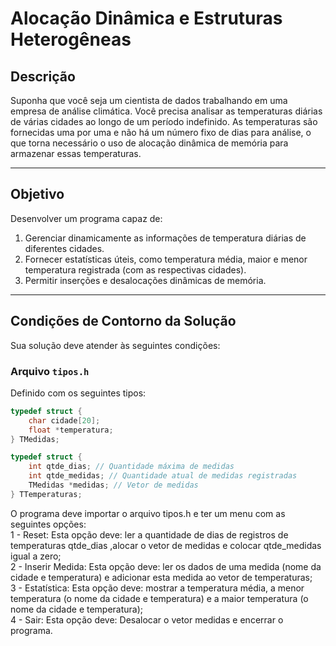 # Alocação Dinâmica e Estruturas Heterogêneas

## Descrição
 Suponha que você seja um cientista de dados trabalhando em uma empresa de análise climática. Você
 precisa analisar as temperaturas diárias de várias cidades ao longo de um período indefinido. As temperaturas
 são fornecidas uma por uma e não há um número fixo de dias para análise, o que torna necessário o uso de
 alocação dinâmica de memória para armazenar essas temperaturas.

---

## Objetivo
Desenvolver um programa capaz de:
1. Gerenciar dinamicamente as informações de temperatura diárias de diferentes cidades.
2. Fornecer estatísticas úteis, como temperatura média, maior e menor temperatura registrada (com as respectivas cidades).
3. Permitir inserções e desalocações dinâmicas de memória.

---

## Condições de Contorno da Solução
Sua solução deve atender às seguintes condições:
### Arquivo `tipos.h`
Definido com os seguintes tipos:

```c
typedef struct {
    char cidade[20];
    float *temperatura;
} TMedidas;

typedef struct {
    int qtde_dias; // Quantidade máxima de medidas
    int qtde_medidas; // Quantidade atual de medidas registradas
    TMedidas *medidas; // Vetor de medidas
} TTemperaturas;
```
 O programa deve importar o arquivo tipos.h e ter um menu com as seguintes opções:  
 1 - Reset: Esta opção deve: ler a quantidade de dias de registros de temperaturas qtde_dias ,alocar o
 vetor de medidas e colocar qtde_medidas igual a zero;  
 2 - Inserir Medida: Esta opção deve: ler os dados de uma medida (nome da cidade e temperatura) e
 adicionar esta medida ao vetor de temperaturas;  
 3 - Estatística: Esta opção deve: mostrar a temperatura média, a menor temperatura (o nome da
 cidade e temperatura) e a maior temperatura (o nome da cidade e temperatura);  
 4 - Sair: Esta opção deve: Desalocar o vetor medidas e encerrar o programa.  